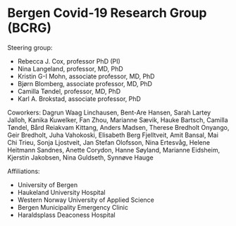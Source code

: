 <h1>Bergen Covid-19 Research Group (BCRG)</h1>

Steering group:
* Rebecca J. Cox, professor PhD (PI)
* Nina Langeland, professor, MD, PhD
* Kristin G-I Mohn, associate professor, MD, PhD
* Bjørn Blomberg, associate professor, MD, PhD
* Camilla Tøndel, professor, MD, PhD
* Karl A. Brokstad, associate professor, PhD

Coworkers:
Dagrun Waag Linchausen, Bent-Are Hansen, Sarah Lartey Jalloh, Kanika Kuwelker, Fan Zhou, 
Marianne Sævik, Hauke Bartsch, Camilla Tøndel, Bård Reiakvam Kittang, Anders Madsen, Therese Bredholt Onyango, Geir Bredholt, Juha Vahokoski, Elisabeth Berg Fjelltveit, Amit Bansal, Mai Chi Trieu, Sonja Ljostveit, Jan Stefan Olofsson, Nina Ertesvåg, Helene Heitmann Sandnes, Anette Corydon, Hanne Søyland, Marianne Eidsheim, Kjerstin Jakobsen, Nina Guldseth, Synnøve Hauge


Affiliations:
* University of Bergen
* Haukeland University Hospital
* Western Norway University of Applied Science
* Bergen Municipality Emergency Clinic
* Haraldsplass Deaconess Hospital

<!---
- 👋 Hi, I’m @BC19RG
- 👀 I’m interested in ...
- 🌱 I’m currently learning ...
- 💞️ I’m looking to collaborate on ...
- 📫 How to reach me ...
--->


<!---
BC19RG/BC19RG is a ✨ special ✨ repository because its `README.md` (this file) appears on your GitHub profile.
You can click the Preview link to take a look at your changes.
--->

